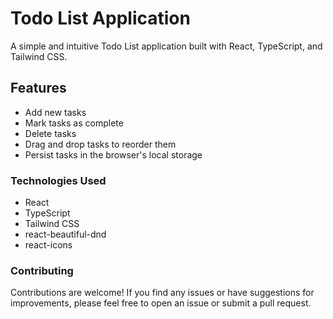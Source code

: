 # Todo List Application

A simple and intuitive Todo List application built with React, TypeScript, and Tailwind CSS.

## Features

- Add new tasks
- Mark tasks as complete
- Delete tasks
- Drag and drop tasks to reorder them
- Persist tasks in the browser's local storage

### Technologies Used

- React
- TypeScript
- Tailwind CSS
- react-beautiful-dnd
- react-icons

### Contributing

Contributions are welcome! If you find any issues or have suggestions for improvements, please feel free to open an issue or submit a pull request.
